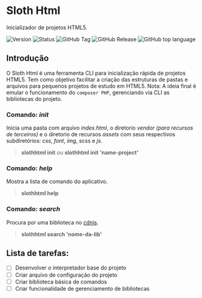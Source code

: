 ﻿# Sloth Html

Inicializador de projetos HTML5.

![Version](https://img.shields.io/badge/version-1.0.0-green) ![Status](https://img.shields.io/badge/status-development-yellow) ![GitHub Tag](https://img.shields.io/github/v/tag/rafaelsouzars/slothhtml) ![GitHub Release](https://img.shields.io/github/v/release/rafaelsouzars/slothhtml) ![GitHub top language](https://img.shields.io/github/languages/top/rafaelsouzars/slothhtml?color=green)



## Introdução

O Sloth Html é uma ferramenta CLI para inicialização rápida de projetos HTML5. Tem como objetivo facilitar a criação das estruturas de pastas e arquivos para pequenos projetos de estudo em HTML5.
Nota: A ideia final é emular o funcionamento do `composer PHP`, gerenciando via CLI as bibliotecas do projeto.

### **Comando:** _init_

Inicia uma pasta com arquivo _index.html_, o diretorio _vendor_ _(para recursos de terceiros)_ e o diretorio de recursos _assets_ com seus respectivos subdiretórios: _css_, _font_, _img_, scss e _js_.

>**slothhtml init** _ou_ **slothhtml init 'name-project'**


### **Comando:** _help_

Mostra a lista de comando do aplicativo.

>**slothhtml help**


### **Comando:** _search_

Procura por uma biblioteca no [cdnjs](https://www.cdnjs.com).

>**slothhtml search 'nome-da-lib'**

## Lista de tarefas:

- [ ] Desenvolver o interpretador base do projeto
- [ ] Criar arquivo de configuração do projeto
- [ ] Criar biblioteca básica de comandos
- [ ] Criar funcionalidade de gerenciamento de bibliotecas
